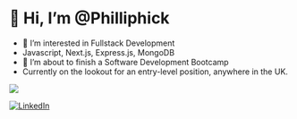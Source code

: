 <h1> 👋 Hi, I’m @Philliphick</h1>
<ul>
<li> 👀 I’m interested in Fullstack Development</li>
<li> Javascript, Next.js, Express.js, MongoDB</li>
<li> 🌱 I’m about to finish a Software Development Bootcamp </li>
<li> Currently on the lookout for an entry-level position, anywhere in the UK. </li>
</ul>

<img src="https://www.codewars.com/users/PhillipAnthony/badges/large" href="https://www.codewars.com/users/PhillipAnthony"/>


[![LinkedIn](https://img.icons8.com/color/48/000000/linkedin.png)](https://www.linkedin.com/in/phillip-hickinbotham/)

